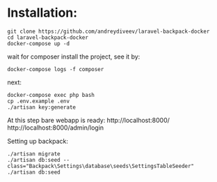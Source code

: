 # Installation:

    git clone https://github.com/andreydiveev/laravel-backpack-docker
    cd laravel-backpack-docker
    docker-compose up -d

wait for composer install the project, see it by:

    docker-compose logs -f composer

next:

    docker-compose exec php bash
    cp .env.example .env
    ./artisan key:generate

At this step bare webapp is ready:
http://localhost:8000/
http://localhost:8000/admin/login

Setting up backpack:

    ./artisan migrate
    ./artisan db:seed --class="Backpack\Settings\database\seeds\SettingsTableSeeder"
    ./artisan db:seed
